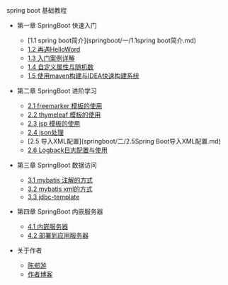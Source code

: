 spring boot 基础教程
* 第一章 SpringBoot 快速入门
    * [1.1 spring boot简介](springboot/一/1.1spring boot简介.md)
    * [1.2 再遇HelloWord](springboot/一/1.2再遇HelloWord.md)
    * [1.3 入门案例详解](springboot/一/1.3入门案例详解.md)
    * [1.4 自定义属性与随机数](springboot/一/1.4自定义属性与随机数.md)
    * [1.5 使用maven构建与IDEA快速构建系统](springboot/一/1.6使用maven构建与IDEA快速构建系统.md)


* 第二章 SpringBoot 进阶学习
    * [2.1 freemarker 模板的使用](springboot/二/2.1freemarker模板的使用.md)
    * [2.2 thymeleaf 模板的使用](springboot/二/2.2thymeleaf模板的使用.md)
    * [2.3 jsp 模板的使用](springboot/二/2.3jsp模板的使用.md)
    * [2.4 json处理]()
    * [2.5 导入XML配置](springboot/二/2.5Spring Boot导入XML配置.md)
    * [2.6 Logback日志配置与使用](springboot/二/2.6Logback日志配置.md)
    
    
    
* 第三章 SpringBoot 数据访问
   * [3.1 mybatis 注解的方式](springboot/三/2.1注解的方式.md)
   * [3.2 mybatis xml的方式](springboot/三/2.2xml的方式.md)
   * [3.3 jdbc-template](springboot/三/3.3jdbc-template.md)
    
    
* 第四章 SpringBoot 内嵌服务器
   * [4.1 内嵌服务器](springboot/四/4.1内嵌服务器.md)
   * [4.2 部署到应用服务器](springboot/四/4.2部署到应用服务器.md)
    
    
    
* 关于作者  
   * [陈郑游](springboot/my/my.md)   
   * [作者博客](http://blog.csdn.net/javawebrookie)